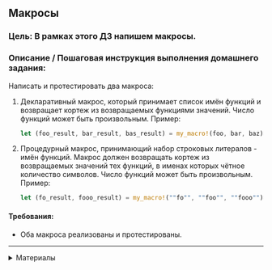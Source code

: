 ## Макросы

### Цель: В рамках этого ДЗ напишем макросы.

### Описание / Пошаговая инструкция выполнения домашнего задания:

Написать и протестировать два макроса:

1. Декларативный макрос, который принимает список имён функций и возвращает кортеж из возвращаемых функциями значений.
   Число функций может быть произвольным.
   Пример:
    ```rust
   let (foo_result, bar_result, bas_result) = my_macro!(foo, bar, baz);
   ```
2. Процедурный макрос, принимающий набор строковых литералов - имён функций. 
   Макрос должен возвращать кортеж из
   возвращаемых значений тех функций, в именах которых чётное количество символов. Число функций может быть
   произвольным.
   Пример:

    ```rust
   let (fo_result, fooo_result) = my_macro!(""fo"", ""foo"", ""fooo"");
   ```

#### Требования:
* Оба макроса реализованы и протестированы.

---

<details>
<summary>Материалы</summary>

[macrokata](https://tfpk.github.io/macrokata/)  

[![Watch the video](https://img.youtube.com/vi/FfmrQIsvJ5g/0.jpg)](https://youtu.be/FfmrQIsvJ5g)

[![Watch the video](https://img.youtube.com/vi/L4wgbmmMXTM/0.jpg)](https://youtu.be/L4wgbmmMXTM)

</details>
